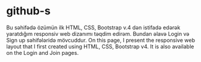 # github-s
Bu səhifədə özümün ilk HTML, CSS, Bootstrap v.4 dən istifadə edərək yaratdığım responsiv web dizanımı təqdim edirəm. Bundan əlavə Login və Sign up səhifələridə mövcuddur.
On this page, I present the responsive web layout that I first created using HTML, CSS, Bootstrap v4. It is also available on the Login and Join pages.
